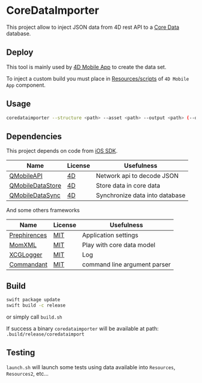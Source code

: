 # CoreDataImporter

This project allow to inject JSON data from 4D rest API to a [Core Data](https://developer.apple.com/documentation/coredata) database.

## Deploy

This tool is mainly used by [4D Mobile App](https://github.com/4d/4D-Mobile-App/blob/main/Resources/scripts/) to create the data set.

To inject a custom build you must place in [Resources/scripts](https://github.com/4d/4D-Mobile-App/blob/main/Resources/scripts/) of `4D Mobile App` component.

## Usage

```bash
coredataimporter --structure <path> --asset <path> --output <path> (--quiet --verbosity)
```

## Dependencies

This project depends on code from [iOS SDK](https://github.com/4d/ios-sdk).

| Name | License | Usefulness |
|-|-|-|
| [QMobileAPI](https://github.com/4d/ios-QMobileAPI) | [4D](https://github.com/4d/ios-QMobileAPI/blob/master/LICENSE.md) | Network api to decode JSON |
| [QMobileDataStore](https://github.com/4d/ios-QMobileDataStore) | [4D](https://github.com/4d/ios-QMobileDataStore/blob/master/LICENSE.md) | Store data in core data |
| [QMobileDataSync](https://github.com/4d/ios-QMobileDataSync) | [4D](https://github.com/4d/ios-QMobileDataSync/blob/master/LICENSE.md) | Synchronize data into database |

And some others frameworks

| Name | License | Usefulness |
|-|-|-|
| [Prephirences](https://github.com/phimage/Prephirences) | [MIT](https://github.com/phimage/Prephirences/blob/master/LICENSE) | Application settings |
| [MomXML](https://github.com/phimage/MomXML) | [MIT](https://github.com/phimage/MomXML/blob/master/LICENSE) | Play with core data model |
| [XCGLogger](https://github.com/DaveWoodCom/XCGLogger) | [MIT](https://github.com/DaveWoodCom/XCGLogger/blob/master/LICENSE.txt) | Log |
| [Commandant](https://github.com/Carthage/Commandant ) | [MIT](https://github.com/Carthage/Commandant/blob/master/LICENSE.md) | command line argument parser |

## Build

```bash
swift package update
swift build -c release
```

or simply call `build.sh`

If success a binary `coredataimporter` will be available at path: `.build/release/coredataimport`

## Testing

`launch.sh` will launch some tests using data available into `Resources`, `Resources2`, etc...
